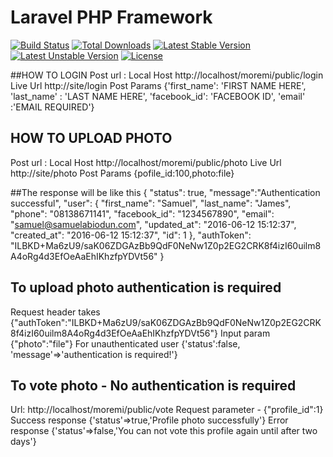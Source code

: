 # Laravel PHP Framework

[![Build Status](https://travis-ci.org/laravel/framework.svg)](https://travis-ci.org/laravel/framework)
[![Total Downloads](https://poser.pugx.org/laravel/framework/d/total.svg)](https://packagist.org/packages/laravel/framework)
[![Latest Stable Version](https://poser.pugx.org/laravel/framework/v/stable.svg)](https://packagist.org/packages/laravel/framework)
[![Latest Unstable Version](https://poser.pugx.org/laravel/framework/v/unstable.svg)](https://packagist.org/packages/laravel/framework)
[![License](https://poser.pugx.org/laravel/framework/license.svg)](https://packagist.org/packages/laravel/framework)


##HOW TO LOGIN
Post url : Local Host  http://localhost/moremi/public/login   Live Url http://site/login
Post Params  {'first_name': 'FIRST NAME HERE',
            'last_name' : 'LAST NAME HERE',
            'facebook_id': 'FACEBOOK ID',
            'email' :'EMAIL REQUIRED'}

## HOW TO UPLOAD PHOTO
Post url : Local Host  http://localhost/moremi/public/photo   Live Url http://site/photo
Post Params {pofile_id:100,photo:file}


 ##The response will be like this
   {
               "status": true,
               "message":"Authentication successful",
               "user": {
                 "first_name": "Samuel",
                 "last_name": "James",
                 "phone": "08138671141",
                 "facebook_id": "1234567890",
                 "email": "samuel@samuelabiodun.com",
                 "updated_at": "2016-06-12 15:12:37",
                 "created_at": "2016-06-12 15:12:37",
                 "id": 1
               },
               "authToken": "ILBKD+Ma6zU9/saK06ZDGAzBb9QdF0NeNw1Z0p2EG2CRK8f4izI60uilm8A4oRg4d3EfOeAaEhIKhzfpYDVt56"
             }

## To upload photo authentication is required

Request header takes {"authToken":"ILBKD+Ma6zU9/saK06ZDGAzBb9QdF0NeNw1Z0p2EG2CRK8f4izI60uilm8A4oRg4d3EfOeAaEhIKhzfpYDVt56"}
Input param {"photo":"file"}
For unauthenticated user
{'status':false, 'message'=>'authentication is required!'}

## To vote photo - No authentication is required
Url: http://localhost/moremi/public/vote
Request parameter - {"profile_id":1}
Success response {'status'=>true,'Profile photo successfully'}
Error response {'status'=>false,'You can not vote this profile again until after two days'}
